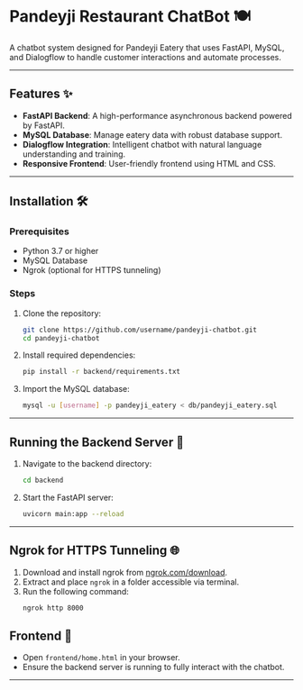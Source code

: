 # Pandeyji Restaurant ChatBot 🍽️

A chatbot system designed for Pandeyji Eatery that uses FastAPI, MySQL, and Dialogflow to handle customer interactions and automate processes.

---

## Features ✨

- **FastAPI Backend**: A high-performance asynchronous backend powered by FastAPI.  
- **MySQL Database**: Manage eatery data with robust database support.  
- **Dialogflow Integration**: Intelligent chatbot with natural language understanding and training.  
- **Responsive Frontend**: User-friendly frontend using HTML and CSS.  

---

## Installation 🛠️

### Prerequisites
- Python 3.7 or higher  
- MySQL Database  
- Ngrok (optional for HTTPS tunneling)  

### Steps

1. Clone the repository:  
   ```bash
   git clone https://github.com/username/pandeyji-chatbot.git
   cd pandeyji-chatbot
   ```

2. Install required dependencies:  
   ```bash
   pip install -r backend/requirements.txt
   ```

3. Import the MySQL database:  
   ```bash
   mysql -u [username] -p pandeyji_eatery < db/pandeyji_eatery.sql
   ```

---

## Running the Backend Server 🚀

1. Navigate to the backend directory:  
   ```bash
   cd backend
   ```

2. Start the FastAPI server:  
   ```bash
   uvicorn main:app --reload
   ```

---

## Ngrok for HTTPS Tunneling 🌐

1. Download and install ngrok from [ngrok.com/download](https://ngrok.com/download).  
2. Extract and place `ngrok` in a folder accessible via terminal.  
3. Run the following command:  
   ```bash
   ngrok http 8000
   ```


## Frontend 🎨

- Open `frontend/home.html` in your browser.  
- Ensure the backend server is running to fully interact with the chatbot.  

---

